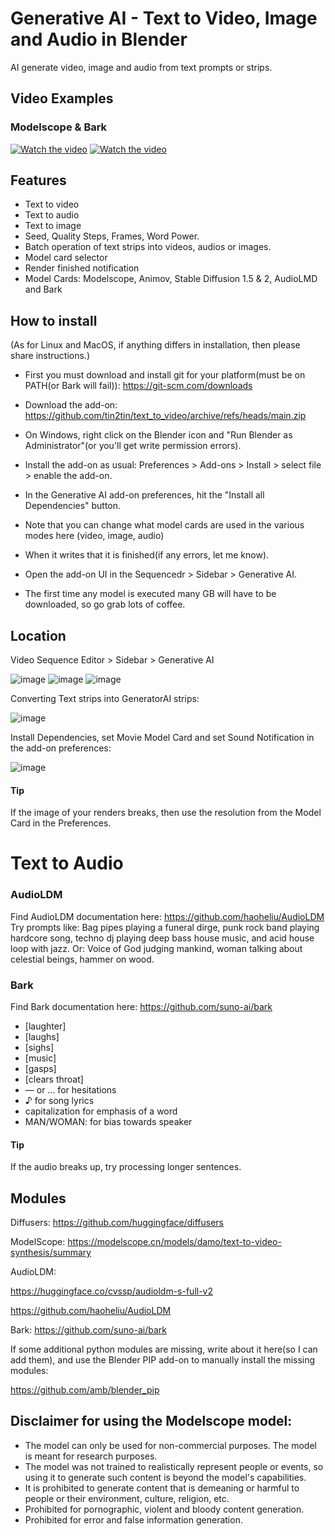 # Generative AI - Text to Video, Image and Audio in Blender
AI generate video, image and audio from text prompts or strips. 

## Video Examples
### Modelscope & Bark
[![Watch the video](https://img.youtube.com/vi/auHu02KJZQs/0.jpg)](https://youtu.be/auHu02KJZQs) [![Watch the video](https://img.youtube.com/vi/AAdQfQjENJU/0.jpg)](https://youtu.be/AAdQfQjENJU)

## Features
* Text to video
* Text to audio
* Text to image
* Seed, Quality Steps, Frames, Word Power. 
* Batch operation of text strips into videos, audios or images.
* Model card selector
* Render finished notification
* Model Cards: Modelscope, Animov, Stable Diffusion 1.5 & 2, AudioLMD and Bark 

## How to install
(As for Linux and MacOS, if anything differs in installation, then please share instructions.)

* First you must download and install git for your platform(must be on PATH(or Bark will fail)): https://git-scm.com/downloads

* Download the add-on: https://github.com/tin2tin/text_to_video/archive/refs/heads/main.zip

* On Windows, right click on the Blender icon and "Run Blender as Administrator"(or you'll get write permission errors).

* Install the add-on as usual: Preferences > Add-ons > Install > select file > enable the add-on. 

* In the Generative AI add-on preferences, hit the "Install all Dependencies" button.

* Note that you can change what model cards are used in the various modes here (video, image, audio)

* When it writes that it is finished(if any errors, let me know).

* Open the add-on UI in the Sequencedr > Sidebar > Generative AI.

* The first time any model is executed many GB will have to be downloaded, so go grab lots of coffee. 


## Location

Video Sequence Editor > Sidebar > Generative AI

![image](https://user-images.githubusercontent.com/1322593/233038942-ae01ed61-9977-4478-b90a-af8282d6556c.png)
![image](https://user-images.githubusercontent.com/1322593/233155019-05c514a3-d7cc-4f4f-ba9c-7d77f957fd98.png)
![image](https://user-images.githubusercontent.com/1322593/233361486-e8fc96c3-1c3f-4077-af56-98bab66638c3.png)

Converting Text strips into GeneratorAI strips:

![image](https://user-images.githubusercontent.com/1322593/232625894-6726d407-c802-4619-864a-0b8b7faeceff.png)

Install Dependencies, set Movie Model Card and set Sound Notification in the add-on preferences:

![image](https://user-images.githubusercontent.com/1322593/233810577-961de9ec-ce3f-433b-a43c-dd4583fb518c.png)

#### Tip
If the image of your renders breaks, then use the resolution from the Model Card in the Preferences.

# Text to Audio

### AudioLDM
Find AudioLDM documentation here: https://github.com/haoheliu/AudioLDM
Try prompts like: Bag pipes playing a funeral dirge, punk rock band playing hardcore song, techno dj playing deep bass house music, and acid house loop with jazz.
Or: Voice of God judging mankind, woman talking about celestial beings, hammer on wood.

### Bark
Find Bark documentation here: https://github.com/suno-ai/bark
* [laughter]
* [laughs]
* [sighs]
* [music]
* [gasps]
* [clears throat]
* — or ... for hesitations
* ♪ for song lyrics
* capitalization for emphasis of a word
* MAN/WOMAN: for bias towards speaker

#### Tip
If the audio breaks up, try processing longer sentences.

## Modules
Diffusers: https://github.com/huggingface/diffusers

ModelScope: https://modelscope.cn/models/damo/text-to-video-synthesis/summary

AudioLDM: 

https://huggingface.co/cvssp/audioldm-s-full-v2

https://github.com/haoheliu/AudioLDM

Bark: https://github.com/suno-ai/bark

If some additional python modules are missing, write about it here(so I can add them), and use the Blender PIP add-on to manually install the missing modules:

https://github.com/amb/blender_pip


## Disclaimer for using the Modelscope model:

- The model can only be used for non-commercial purposes. The model is meant for research purposes.
- The model was not trained to realistically represent people or events, so using it to generate such content is beyond the model's capabilities.
- It is prohibited to generate content that is demeaning or harmful to people or their environment, culture, religion, etc.
- Prohibited for pornographic, violent and bloody content generation.
- Prohibited for error and false information generation.








